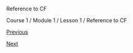 Reference to CF

Course 1 / Module 1 / Lesson 1 / Reference to CF

[Previous][]

[Next][]


[Previous]: /content/microsoft-learning/course-1/module-1/lesson-1/reference-to-image.html
[Next]: /content/microsoft-learning/course-1/module-1/lesson-1/topic-4.html